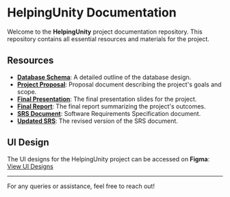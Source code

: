 # HelpingUnity Documentation

Welcome to the **HelpingUnity** project documentation repository. This repository contains all essential resources and materials for the project.

## Resources

- **[Database Schema](Database%20Schema.pdf)**: A detailed outline of the database design.
- **[Project Proposal](EEY4189_Group_Project_Proposal.pdf)**: Proposal document describing the project's goals and scope.
- **[Final Presentation](HELPING%20UNITY_Final_Presentation_Approved.pdf)**: The final presentation slides for the project.
- **[Final Report](HELPING%20UNITY_Final_Project_Report_Approved.pdf)**: The final report summarizing the project's outcomes.
- **[SRS Document](SRS%20Document%20-%20Helping%20Unity.pdf)**: Software Requirements Specification document.
- **[Updated SRS](Updated%20SRS%20Document%20-%20Helping%20Unity.pdf)**: The revised version of the SRS document.

## UI Design

The UI designs for the HelpingUnity project can be accessed on **Figma**:
[View UI Designs](https://www.figma.com/design/MET6MyxfjjhjSiA7dAr6Ol/Helping-Unity?node-id=0-1&t=QNf7BVKKclgtjgiT-1)

---

For any queries or assistance, feel free to reach out!
